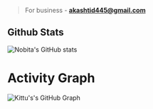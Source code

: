 > For business - **akashtid445@gmail.com**

## Github Stats
![Nobita's GitHub stats](https://github-readme-stats.vercel.app/api?username=desinobitaicons=true&theme=synthwave)

# Activity Graph


![Kittu's's GitHub Graph](https://activity-graph.herokuapp.com/graph?username=desinobita&custom_title=My%20Graph&bg_color=241731&line=f20f80&color=f52f91&point=fdf5ea&hide_border=true&area=false&area_color=fdf5ea)
